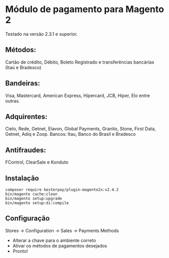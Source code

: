 # Módulo de pagamento para Magento 2
Testado na versão 2.3.1 e superior. 

## Métodos:
Cartão de crédito, Débito, Boleto Registrado e transferências bancárias (Itaú e Bradesco)

## Bandeiras:
Visa, Mastercard, American Express, Hipercard, JCB, Hiper, Elo entre outras.

## Adquirentes:
Cielo, Rede, Getnet, Elavon, Global Payments, Granito, Stone, First Data, Getnet, Adiq e Zoop. Bancos: Itau, Banco do Brasil e Bradesco

## Antifraudes:
FControl, ClearSale e Konduto


## Instalação
 
    composer require kesterpay/plugin-magento2x:v2.4.2
    bin/magento cache:clean
    bin/magento setup:upgrade
    bin/magento setup:di:compile
    
## Configuração

Stores -> Configuration -> Sales -> Payments Methods

- Alterar a chave para o ambiente correto
- Ativar os métodos de pagamentos desejados
- Pronto! 
